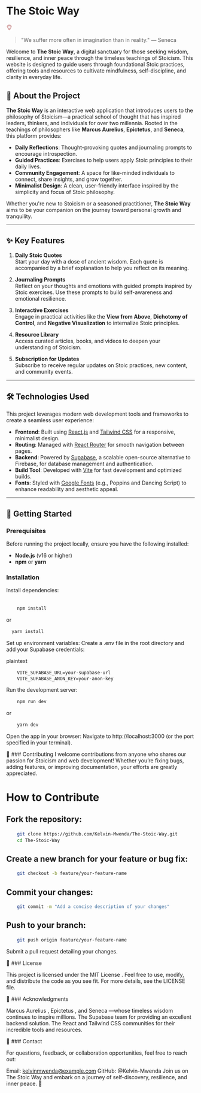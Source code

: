 # The Stoic Way

![Stoic Logo](./public/marcus.png) <!-- Replace with your actual logo/image -->

> "We suffer more often in imagination than in reality." — Seneca

Welcome to **The Stoic Way**, a digital sanctuary for those seeking wisdom, resilience, and inner peace through the timeless teachings of Stoicism. This website is designed to guide users through foundational Stoic practices, offering tools and resources to cultivate mindfulness, self-discipline, and clarity in everyday life.

## 🌟 About the Project

**The Stoic Way** is an interactive web application that introduces users to the philosophy of Stoicism—a practical school of thought that has inspired leaders, thinkers, and individuals for over two millennia. Rooted in the teachings of philosophers like **Marcus Aurelius**, **Epictetus**, and **Seneca**, this platform provides:

- **Daily Reflections**: Thought-provoking quotes and journaling prompts to encourage introspection.
- **Guided Practices**: Exercises to help users apply Stoic principles to their daily lives.
- **Community Engagement**: A space for like-minded individuals to connect, share insights, and grow together.
- **Minimalist Design**: A clean, user-friendly interface inspired by the simplicity and focus of Stoic philosophy.

Whether you're new to Stoicism or a seasoned practitioner, **The Stoic Way** aims to be your companion on the journey toward personal growth and tranquility.

---

## ✨ Key Features

1. **Daily Stoic Quotes**  
   Start your day with a dose of ancient wisdom. Each quote is accompanied by a brief explanation to help you reflect on its meaning.

2. **Journaling Prompts**  
   Reflect on your thoughts and emotions with guided prompts inspired by Stoic exercises. Use these prompts to build self-awareness and emotional resilience.

3. **Interactive Exercises**  
   Engage in practical activities like the **View from Above**, **Dichotomy of Control**, and **Negative Visualization** to internalize Stoic principles.

4. **Resource Library**  
   Access curated articles, books, and videos to deepen your understanding of Stoicism.

5. **Subscription for Updates**  
   Subscribe to receive regular updates on Stoic practices, new content, and community events.

---

## 🛠️ Technologies Used

This project leverages modern web development tools and frameworks to create a seamless user experience:

- **Frontend**: Built using [React.js](https://reactjs.org/) and [Tailwind CSS](https://tailwindcss.com/) for a responsive, minimalist design.
- **Routing**: Managed with [React Router](https://reactrouter.com/) for smooth navigation between pages.
- **Backend**: Powered by [Supabase](https://supabase.com/), a scalable open-source alternative to Firebase, for database management and authentication.
- **Build Tool**: Developed with [Vite](https://vitejs.dev/) for fast development and optimized builds.
- **Fonts**: Styled with [Google Fonts](https://fonts.google.com/) (e.g., Poppins and Dancing Script) to enhance readability and aesthetic appeal.

---

## 🚀 Getting Started

### Prerequisites

Before running the project locally, ensure you have the following installed:

- **Node.js** (v16 or higher)
- **npm** or **yarn**

### Installation

Install dependencies:
```bash

    npm install
```
  or
```bash
  yarn install
```
Set up environment variables:
Create a .env file in the root directory and add your Supabase credentials:

plaintext
```
    VITE_SUPABASE_URL=your-supabase-url
    VITE_SUPABASE_ANON_KEY=your-anon-key
```
Run the development server:

```bash
    npm run dev
```
or
```bash
    yarn dev
```
Open the app in your browser:
Navigate to http://localhost:3000 (or the port specified in your terminal).

🤝 ### Contributing
I welcome contributions from anyone who shares our passion for Stoicism and web development! Whether you’re fixing bugs, adding features, or improving documentation, your efforts are greatly appreciated.

# How to Contribute
## Fork the repository:
```bash
    git clone https://github.com/Kelvin-Mwenda/The-Stoic-Way.git
    cd The-Stoic-Way
```
## Create a new branch for your feature or bug fix:
```bash
    git checkout -b feature/your-feature-name
```
## Commit your changes:
```bash
    git commit -m "Add a concise description of your changes"
```
## Push to your branch:
```bash
    git push origin feature/your-feature-name
```
Submit a pull request detailing your changes.

📜 ### License

This project is licensed under the MIT License . Feel free to use, modify, and distribute the code as you see fit. For more details, see the LICENSE file.

🙏 ### Acknowledgments

Marcus Aurelius , Epictetus , and Seneca —whose timeless wisdom continues to inspire millions.
The Supabase team for providing an excellent backend solution.
The React and Tailwind CSS communities for their incredible tools and resources.

📧 ### Contact

For questions, feedback, or collaboration opportunities, feel free to reach out:

Email: kelvinmwenda@example.com
GitHub: @Kelvin-Mwenda
Join us on The Stoic Way and embark on a journey of self-discovery, resilience, and inner peace. 🌱
